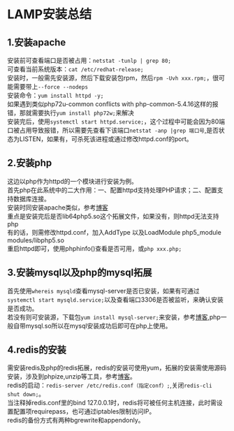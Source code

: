 LAMP安装总结
===
1.安装apache
---
安装前可查看端口是否被占用：`netstat -tunlp | grep 80;`<br/>
可查看当前系统版本：`cat /etc/redhat-release;`<br/>
安装时，一般需先安装源，然后下载安装包rpm，然后`rpm -Uvh xxx.rpm;`，很可能需要带上`--force --nodeps`<br/>
安装命令：`yum install httpd -y;`<br/>
如果遇到类似php72u-common conflicts with php-common-5.4.16这样的报错，那就需要执行`yum install php72w;`来解决<br/>
安装完后，使用`systemctl start httpd.service;`，这个过程中可能会因为80端口被占用导致报错，所以需要先查看下该端口`netstat -anp |grep 端口号`,是否状态为LISTEN，如果有，可杀死该进程或通过修改httpd.conf的port。

2.安装php
---
这边以php作为httpd的一个模块进行安装为例。<br/>
首先php在此系统中的二大作用：一、配置httpd支持处理PHP请求；二、配置支持数据库连接。<br/>
安装时同安装apache类似，参考[博客](https://yq.aliyun.com/articles/608093)<br/>
重点是安装完后是否lib64php5.so这个拓展文件，如果没有，则httpd无法支持php<br/>
有的话，则需修改httpd.conf，加入AddType 以及LoadModule php5_module modules/libphp5.so<br/>
重启httpd即可，使用phphinfo()查看是否可用，或`php xxx.php;`

3.安装mysql以及php的mysql拓展
---
首先使用`whereis mysqld`查看mysql-server是否已安装，如果有可通过`systemctl start mysqld.service;`以及查看端口3306是否被监听，来确认安装是否成功。<br/>
若没有则可安装源，下载包`yum install mysql-server;`来安装，参考[博客](https://www.cnblogs.com/julyme/p/5969626.html),php一般自带mysql.so所以在mysql安装成功后即可在php上使用。

4.redis的安装
---
需安装redis及php的redis拓展，redis的安装可使用yum，拓展的安装需使用源码安装，涉及到phpize,unzip等工具，参考[博客](https://www.cnblogs.com/eczhou/p/5588375.html)。<br/>
redis的启动：`redis-server /etc/redis.conf（指定conf）;`,关闭`redis-cli shut down;`。<br/>
当注释掉redis.conf里的bind 127.0.0.1时，redis将可被任何主机连接，此时需设置配置项requirepass，也可通过iptables限制访问IP。<br/>
redis的备份方式有两种bgrewrite和appendonly。
